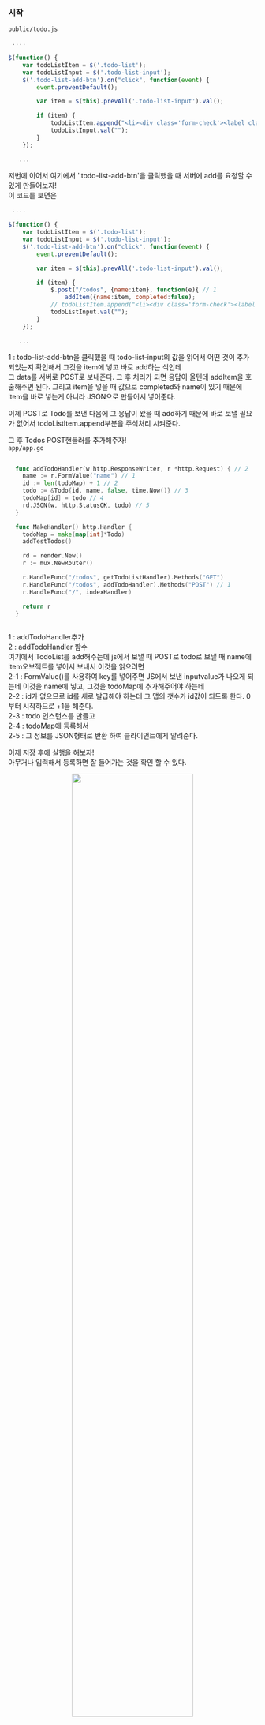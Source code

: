 ### 시작
<code>public/todo.js</code>
``` Javascript
 ....
 
$(function() {
    var todoListItem = $('.todo-list');
    var todoListInput = $('.todo-list-input');
    $('.todo-list-add-btn').on("click", function(event) {
        event.preventDefault();

        var item = $(this).prevAll('.todo-list-input').val();

        if (item) {
            todoListItem.append("<li><div class='form-check'><label class='form-check-label'><input class='checkbox' type='checkbox' />" + item + "<i class='input-helper'></i></label></div><i class='remove mdi mdi-close-circle-outline'></i></li>");
            todoListInput.val("");
        }
    });

   ...

```
  
저번에 이어서 여기에서 '.todo-list-add-btn'을 클릭했을 때 서버에 add를 요청할 수 있게 만들어보자! <br />
이 코드를 보면은 <br />
``` Javascript
 ....
 
$(function() {
    var todoListItem = $('.todo-list');
    var todoListInput = $('.todo-list-input');
    $('.todo-list-add-btn').on("click", function(event) {
        event.preventDefault();

        var item = $(this).prevAll('.todo-list-input').val();

        if (item) {
            $.post("/todos", {name:item}, function(e){ // 1
                addItem({name:item, completed:false); 
            // todoListItem.append("<li><div class='form-check'><label class='form-check-label'><input class='checkbox' type='checkbox' />" + item + "<i class='input-helper'></i></label></div><i class='remove mdi mdi-close-circle-outline'></i></li>");
            todoListInput.val("");
        }
    });

   ...

```

1 : todo-list-add-btn을 클릭했을 때 todo-list-input의 값을 읽어서 어떤 것이 추가 되었는지 확인해서 그것을 item에 넣고 바로 add하는 식인데 <br />
    그 data를 서버로 POST로 보내준다. 그 후 처리가 되면 응답이 올텐데 addItem을 호출해주면 된다. 그리고 item을 넣을 때 값으로 completed와 name이 있기 때문에 <br />
    item을 바로 넣는게 아니라 JSON으로 만들어서 넣어준다. <br />

이제 POST로 Todo를 보낸 다음에 그 응답이 왔을 때 add하기 때문에 바로 보낼 필요가 없어서 todoListItem.append부분을 주석처리 시켜준다. <br />

그 후 Todos POST핸들러를 추가해주자! <br />
<code>app/app.go</code>
``` Go

  func addTodoHandler(w http.ResponseWriter, r *http.Request) { // 2
    name := r.FormValue("name") // 1
    id := len(todoMap) + 1 // 2
    todo := &Todo{id, name, false, time.Now()} // 3
    todoMap[id] = todo // 4
    rd.JSON(w, http.StatusOK, todo) // 5
  }

  func MakeHandler() http.Handler {
    todoMap = make(map[int]*Todo)
    addTestTodos()

    rd = render.New()
    r := mux.NewRouter()

    r.HandleFunc("/todos", getTodoListHandler).Methods("GET")
    r.HandleFunc("/todos", addTodoHandler).Methods("POST") // 1
    r.HandleFunc("/", indexHandler)

    return r
  }
  
```

1 : addTodoHandler추가 <br />
2 : addTodoHandler 함수 <br />
    여기에서 TodoList를 add해주는데 js에서 보낼 때 POST로 todo로 보낼 때 name에 item오브젝트를 넣어서 보내서 이것을 읽으려면 <br />
2-1 : FormValue()를 사용하여 key를 넣어주면 JS에서 보낸 inputvalue가 나오게 되는데 이것을 name에 넣고, 그것을 todoMap에 추가해주어야 하는데 <Br />
2-2 : id가 없으므로 id를 새로 발급해야 하는데 그 맵의 갯수가 id값이 되도록 한다. 0부터 시작하므로 +1을 해준다. <br />
2-3 : todo 인스턴스를 만들고 <br />
2-4 : todoMap에 등록해서 <br />
2-5 : 그 정보를 JSON형태로 반환 하여 클라이언트에게 알려준다. <br />

이제 저장 후에 실행을 해보자! <br />
아무거나 입력해서 등록하면 잘 들어가는 것을 확인 할 수 있다. <br />

<p align = "center"> <img src = "https://user-images.githubusercontent.com/33046341/94095122-0276ae00-fe5c-11ea-9243-bf432ec27ce8.png" width = 70%> </img></p> 

다시 소스로 돌아와서 
<code>public/todo.js</code>
``` javascript
 ....
    
    var item = $(this).prevAll('.todo-list-input').val();
    
        if (item) {
            $.post("/todos", {name:item}, function(e){
                addItem({name:item, completed:false); 
            // todoListItem.append("<li><div class='form-check'><label class='form-check-label'><input class='checkbox' type='checkbox' />" + item + "<i class='input-helper'></i></label></div><i class='remove mdi mdi-close-circle-outline'></i></li>");
            todoListInput.val("");
        }
    });

   ...

```
이 곳을 보면 post로 todos를 보내는데 응답을 받은 상태에서 서버가 보내준 응답이 e에 들어있는데 이것을 사용하지 않고 <br />
기존에 있던 item변수에서 가져오는데 이렇게 하면 서버에서 보내준 id값을 읽어 올 수 없기 때문에 서버의 data를 그대로 사용 할 수 있도록 수정 하는데 <br />
서버가 JSON object로 반환해주기 때문에 그 값을 그대로 사용 할 수 있다.  <br />

``` Javascript
 ....
    
    var item = $(this).prevAll('.todo-list-input').val();
    
        if (item) {
            $.post("/todos", {name:item}, additem); 
            // todoListItem.append("<li><div class='form-check'><label class='form-check-label'><input class='checkbox' type='checkbox' />" + item + "<i class='input-helper'></i></label></div><i class='remove mdi mdi-close-circle-outline'></i></li>");
            todoListInput.val("");
        }
    });
    
     var addItem = function(item) {
        if (item.completed) {
            todoListItem.append("<li class='completed'"+ " id='" + item.id + "'><div class='form-check'><label class='form-check-label'><input class='checkbox' type='checkbox' checked='checked' />" + item.name + "<i class='input-helper'></i></label></div><i class='remove mdi mdi-close-circle-outline'></i></li>");
        } else {
            todoListItem.append("<li "+ " id='" + item.id + "'><div class='form-check'><label class='form-check-label'><input class='checkbox' type='checkbox' />" + item.name + "<i class='input-helper'></i></label></div><i class='remove mdi mdi-close-circle-outline'></i></li>");
        }
    };

   ...

```

그래서 그냥 additem을 추가해주면 서버 응답이 될 때 이 함수가 호출이 되고, addItem함수에 item값에 서버의 응답값이 들어오게 되서 item에 해당하는 값을 사용할 수 있게 된다. <br />
그리고 todoListItem.append부분에  id='" + item.id + "'를 넣어서 서버가 보내준 id를 추가해준다. <br />
이렇게 하면 나중에 remove할 때 id값을 사용할 수 있게 된다.  <br />

이제 다시 실행 시켜서 값을 추가 시켜준 뒤 개발자 도구에 'Elements'로 들어가서 코드를 확인해보면 각 항목에 id값이 추가 되었다는 것을 확인 할 수 있다. <br />
<p align = "center"> <img src = "https://user-images.githubusercontent.com/33046341/94095852-8c734680-fe5d-11ea-8945-791ed9cebdcc.png" width = 70%> </img></p> 

지금까지 add버튼을 클릭했을 때 그 항목을 읽어서 서버로 todos Post로 보내서 응답이 오면 additem함수를 호출해서 additem함수에서 그 서버가 알려준 항목을 추가할 수 있게 했다. <br />

이제 Delete할 수 있게 만들어 보자! 서버로 요청을 날린다음에 요청이 처리된 다음에 지울 수 있게 만들어본다.<br />
<code>public/todo.js</code>
``` Javascript

  todoListItem.on('click', '.remove', function() { // 1
          // url: todos/id method: DELETE
          var id = $(this).closest("li").attr('id');  // 1
          var $self = $(this); // 4
          $.ajax({ // 2
              url: "todos/" + id,
              type: "DELETE",
              success: function() {
                      $self.parent().remove(); // 3
                  }
              }
          })
          //$(this).parent().remove();
  });
  
```

1 : delete가 클릭 되었을 때 todos/id URL로 메소드는 DELETE로 보낼 것이다.
    그러기위해서는 id를 알아야하는데, todolist item의 remove 항목이 클릭되면 function()이 출력되는데

1-1 : 이 때 ($this)는 remove버튼이 된다. 그래서 this에서 가장 가까운 li항목을 찾아와서 그것의 Attribute id를 가져오면 remove될 항목의 id값을 알 수 있다. <br />
1-2 : ajax request object 생성. <br />
1-3 : 성공했을 때 이벤트. <code>//$(this).parent().remove();</code> 값을 넣어주는데, this가 바뀔 수 있기 때문에 <br />
1-4 : self라는 변수를 만들어 this를 저장해준다. <br />
      그 이유는 success: function(data) 불릴 때 this가 되어버리기 때문에 바깥쪽의 this와 다르기 때문에 바깥쪽의 this를 저장해서 사용한다. <br />

이제 저장 후에 제대로 동작하는지 확인해보자! <br />

<p align = "center"> <img src = "https://user-images.githubusercontent.com/33046341/94097413-6cde1d00-fe61-11ea-8f29-1666c87532d5.png" width = 70%> </img></p> 

404 에러가 뜨면서 todos/7이 온 것을 확인 할 수 있다. <br />

제대로 동작하므로 delete핸들러를 만들어주자! <br />

<code>app/app.go</code>
``` Go
  
  type Success struct { // 3
    Success bool `json:"success"`
  }
  
  func removeTodoHandler(w http.ResponseWriter, r *http.Request) { // 2
    vars := mux.Vars(r) // 1
    id, _ := strconv.Atoi(vars["id"]) // 2
    if _, ok := todoMap[id]; ok { // 3
      delete(todoMap, id) // 4
      rd.JSON(w, http.StatusOK, Success{true}) // 5
    } else {
      rd.JSON(w, http.StatusOK, Success{false}) // 6
    }
  }
  
  func MakeHandler() http.Handler {
    todoMap = make(map[int]*Todo)
    addTestTodos()

    rd = render.New()
    r := mux.NewRouter()

    r.HandleFunc("/todos", getTodoListHandler).Methods("GET")
    r.HandleFunc("/todos", addTodoHandler).Methods("POST")
    r.HandleFunc("/todos/{id:[0-9]+}", removeTodoHandler).Methods("DELETE") // 1
    r.HandleFunc("/", indexHandler)

    return r
  }

```

1 : removeHandler 추가. <br />

2 : removeTodoHandler 함수.  <br />
2-1 : id값을 가져오기 위해 사용. <br />
2-2 : vars의 id값을 문자열을 숫자로 바꾸어준다. <br />
2-3 : Map에 id값에 해당하는 data가 있는지 확인한다. <br />
2-4 : 있으면 지워주고, <br />
2-5, 2-6 : 그 후 응답 결과를 return을 해준다. <br />

3 : 응답 결과를 알려주기 위한 struct <br />

이 후 서버를 재실행 했을 때 정상적으로 삭제되는 것을 알 수 있다. <br />
<p align = "center"> <img src = "https://user-images.githubusercontent.com/33046341/94097935-76b45000-fe62-11ea-8bd6-aabe6b86894c.png" width = 70%> </img></p> 
<p align = "center"> <img src = "https://user-images.githubusercontent.com/33046341/94097943-7caa3100-fe62-11ea-8d48-2e89161c8f91.png" width = 70%> </img></p> 

이제 DELETE했을 때 성공여부에 따라서 data가 success일 때만 지워 줄 수 있도록 코드를 수정해주자. <br />
<code>public/todo.js</code>
``` Javascript

  todoListItem.on('click', '.remove', function() {
          // url: todos/id method: DELETE
          var id = $(this).closest("li").attr('id'); 
          var $self = $(this);
          $.ajax({
              url: "todos/" + id,
              type: "DELETE",
              success: function() {
                  if (data.success) { // 추가.
                      $self.parent().remove(); 
                  }
              }
          })
          //$(this).parent().remove();
  });
  
```

이제 지우는 것은 끝이났고, 마지막으로 Complete toggle처리해주는 것을 하자! <br />
이 부분은 여기에 있는데 이 부분을 수정해주자. <br />
<code>public/todo.js</code>
``` javascript

  todoListItem.on('change', '.checkbox', function() {
      if ($(this).attr('checked')) {
          $(this).removeAttr('checked');
      } else {
          $(this).attr('checked', 'checked');
      }

      $(this).closest("li").toggleClass('completed');
  });
    
```

<code>public/todo.js</code>
``` Javascript
   
  todoListItem.on('change', '.checkbox', function() {
    var id = $(this).closest("li").attr('id'); // 2
    var $self = $(this); // 3
    var complete = true; // 6
    if ($(this).attr('checked')) { // 5
      complete = false;
    }
    
    $.get("complete-todo/"+id+"?complete="+complete, function(data){ // 1
       if ($self.attr('checked')) {
          $self.removeAttr('checked');
        } else {
          $self.attr('checked', 'checked');
        }

        $self.closest("li").toggleClass('completed');
    });
    
```

1 : 서버로 요청하게 수정해준다. <br />
    어떤 id를 complete 시켜줄 것인지 알려주기 위해 id를 받아와야하는데 <br />
2 ~ 3 : 방금 delete 부분 수정했을 때 코드를 그대로 가져온다. <br />
1 : 그렇게 되면 change가 클릭한 항목들이 나오게 될텐데, 그게 온 다음에 complete-todo/에 id를 붙인 URL에 요청을 해주게 되고, <br />
4 : 그 뒤 응답이 오면 아래의 코드가 실행 되도록 해준다. <br />

5 : toggle되는 것을 알려주어야 하기 때문에 사용되는 if문 (checked인지 아닌지) <br />
6 : checked인 상태는 change가 온 상태이므로 완료상태에서 완료 상태가 아닌 과정을 만드는 것이므로 기본값을 true로 바꾸어준다. <br />
    
재실행해서 정상적으로 값이 들어오는지 확인해보자! <br />
체크되어있는 상태에서 체크를 해제하면 아래와 같은 오류창이 뜨는 것을 확인 할 수 있는데 정상적인 URL을 호출하는 것을 확인 할 수 있다. <br />
<p align = "center"> <img src = "https://user-images.githubusercontent.com/33046341/94099697-86359800-fe66-11ea-979e-3f4ab716d68e.png" width = 70%> </img></p> 

이제 이것을 요청하는 핸들러를 만들어보자! <br />
<code>app/app.go</code>
``` Go

  func completeTodoHandler(w http.ResponseWriter, r *http.Request) { // 2
    vars := mux.Vars(r) // 1
    id, _ := strconv.Atoi(vars["id"]) // 2
    complete := r.FormValue("complete") == "true" // 3
    if todo, ok := todoMap[id]; ok { // 4
      todo.Completed = complete
      rd.JSON(w, http.StatusOK, Success{true})
    } else {
      rd.JSON(w, http.StatusOK, Success{false})
    }
  }

  func MakeHandler() http.Handler {
    todoMap = make(map[int]*Todo)
    addTestTodos()

    rd = render.New()
    r := mux.NewRouter()

    r.HandleFunc("/todos", getTodoListHandler).Methods("GET")
    r.HandleFunc("/todos", addTodoHandler).Methods("POST")
    r.HandleFunc("/todos/{id:[0-9]+}", removeTodoHandler).Methods("DELETE")
    r.HandleFunc("/complete-todo/{id:[0-9]+}", completeTodoHandler).Methods("GET") // 1
    r.HandleFunc("/", indexHandler)

    return r
  }
  
1 : complte핸들러 추가 <br />
2 : completeTodoHandler 함수 <br />
2-1 ~ 2-2 : remove코드를 가져온다. <br />
2-3 : complete여부는 FormValue에 들어있는데 true,false로 값이 온다. <br />
2-4 : 그 값이 map에 있는지 확인 후 , 있는경우 값을 가져와서 complete의 값을 변경시켜주고, todo값을 반환시켜준다. <br />
      없는 경우 Success{false}로 반환해준다. 이 부분은 remove부분과 비슷하다. <br />
      
다시 <code>public/todo.js</code>로 돌아와서

``` Javascript
   
  todoListItem.on('change', '.checkbox', function() {
    var id = $(this).closest("li").attr('id'); 
    var $self = $(this); 
    var complete = true; 
    if ($(this).attr('checked')) {
      complete = false;
    }
    
    $.get("complete-todo/"+id+"?complete="+complete, function(data){
       if (complete) { // 1
            $self.attr('checked', 'checked');
        } else {
            $self.removeAttr('checked');
        }

        $self.closest("li").toggleClass('completed');
    })
  });
    
```
1 : complete완료를 요청하는 경우에 check를 넣어주고, 완료 해제를 하는 경우엔 check를 remove를 할 수 있게 바꾸어준다. <br />

그 후 재실행을 해보면 체크, 체크 해제가 정상적으로 동작하는 것을 확인할 수 있다. <br />
<p align = "center"> <img src = "https://user-images.githubusercontent.com/33046341/94100483-c39b2500-fe68-11ea-863f-bde1102cb399.png" width = 70%> </img></p> 

<p align = "center"> <img src = "https://user-images.githubusercontent.com/33046341/94100493-cac23300-fe68-11ea-96e2-afcc358e8d13.png" width = 70%> </img></p> 

<p align = "center"> <img src = "https://user-images.githubusercontent.com/33046341/94100559-ed544c00-fe68-11ea-8729-83c76357586b.png" width = 70%> </img></p> 
